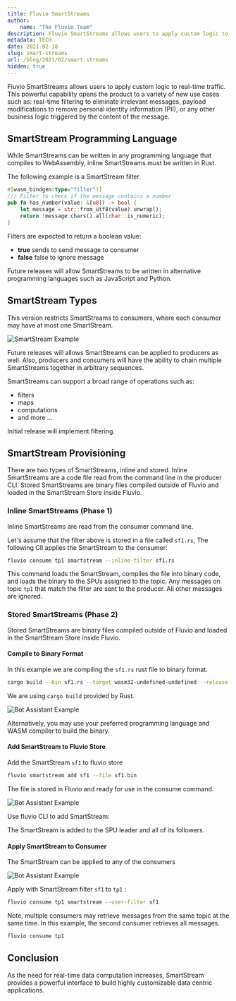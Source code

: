 ```yaml
---
title: Fluvio SmartStreams
author: 
    name: "The Fluvio Team"
description: Fluvio SmartStreams allows users to apply custom logic to real-time traffic.
metadata: TECH
date: 2021-02-18
slug: smart-streams
url: /blog/2021/02/smart-streams
hidden: true
---
```


Fluvio SmartStreams allows users to apply custom logic to real-time traffic. This powerful capability opens the product to a variety of new use cases such as: real-time filtering to eliminate irrelevant messages, payload modifications to remove personal identity information (PII), or any other business logic triggered by the content of the message.

## SmartStream Programming Language

While SmartStreams can be written in any programming language that compiles to WebAssembly, inline SmartStreams must be written in Rust. 

The following example is a SmartStream filter. 

```rust
#[wasm_bindgen(type="filter")]
/// Filter to check if the message contains a number
pub fn has_number(value: &[u8]) -> bool {
    let message = str::from_utf8(value).unwrap();
    return !message.chars().all(char::is_numeric);
}
```

Filters are expected to return a boolean value:
* **true** sends to send message to consumer
* **false** false to ignore message

Future releases will allow SmartStreams to be written in alternative programming languages such as JavaScript and Python.

## SmartStream Types

This version restricts SmartStreams to consumers, where each consumer may have at most one SmartStream. 

<img src="/blog/images/smart-streams/smart-stream.svg"
     alt="SmartStream Example"
     style="justify: center; max-width: 850px" />

Future releases will allows SmartStreams can be applied to producers as well. Also, producers and consumers will have the ability to chain multiple SmartStreams together in arbitrary sequences.

SmartStreams can support a broad range of operations such as: 
* filters
* maps 
* computations
* and more ...

Initial release will implement filtering.

## SmartStream Provisioning

There are two types of SmartStreams, inline and stored. Inline SmartStreams are a code file read from the command line in the producer CLI. Stored SmartStreams are binary files compiled outside of Fluvio and loaded in the SmartStream Store inside Fluvio. 

### Inline SmartStreams (Phase 1)

Inline SmartStreams are read from the consumer command line. 

Let's assume that the filter above is stored in a file called `sf1.rs`, The following ClI applies the SmartStream to the consumer:

```bash
fluvio consume tp1 smartstream --inline-filter sf1.rs
```

This command loads the SmartStream, compiles the file into binary code, and loads the binary to the SPUs assigned to the topic. Any messages on topic `tp1` that match the filter are sent to the producer. All other messages are ignored. 


### Stored SmartStreams (Phase 2)

Stored SmartStreams are binary files compiled outside of Fluvio and loaded in the SmartStream Store inside Fluvio. 

#### Compile to Binary Format

In this example we are compiling the `sf1.rs` rust file to binary format.

```bash
cargo build --bin sf1.rs --target wasm32-undefined-undefined --release
```

We are using `cargo build` provided by Rust.

<img src="/blog/images/smart-streams/code-2-bin.svg"
     alt="Bot Assistant Example"
     style="justify: center; max-width: 280px" />

Alternatively, you may use your preferred programming language and WASM compiler to build the binary.


#### Add SmartStream to Fluvio Store

Add the SmartStream `sf1` to fluvio store

```bash
fluvio smartstream add sf1 --file sf1.bin
```

The file is stored in Fluvio and ready for use in the consume command.

<img src="/blog/images/smart-streams/add-smart-stream.svg"
     alt="Bot Assistant Example"
     style="justify: center; max-width: 500px" />

Use fluvio CLI to add SmartStream:

The SmartStream is added to the SPU leader and all of its followers.


#### Apply SmartStream to Consumer

The SmartStream can be applied to any of the consumers

<img src="/blog/images/smart-streams/produce-consume.svg"
     alt="Bot Assistant Example"
     style="justify: center; max-width: 850px" />

Apply with SmartStream filter `sf1` to `tp1` :

```bash
fluvio consume tp1 smartstream --user-filter sf1
```

Note, multiple consumers may retrieve messages from the same topic at the same time. In this example, the second consumer retrieves all messages.

```bash
fluvio consume tp1
```

## Conclusion

As the need for real-time data computation increases, SmartStream provides a powerful interface to build highly customizable data centric applications.